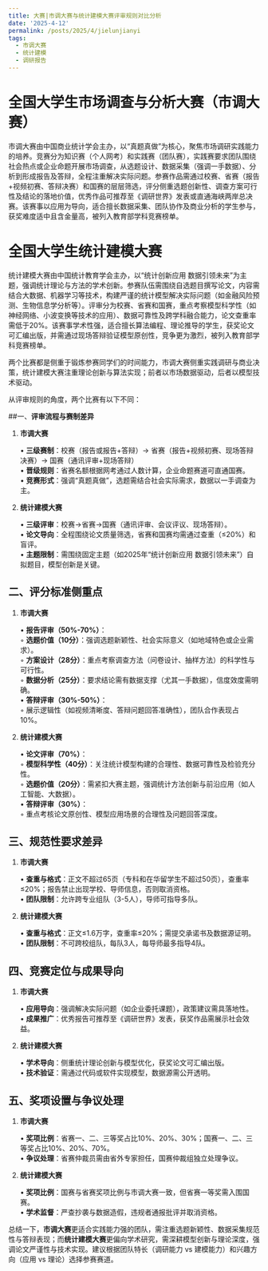 ```yaml
---
title: 大赛|市调大赛与统计建模大赛评审规则对比分析
date: '2025-4-12'
permalink: /posts/2025/4/jielunjianyi 
tags:
  - 市调大赛
  - 统计建模
  - 调研报告
---
```



# 全国大学生市场调查与分析大赛（市调大赛）  

市调大赛由中国商业统计学会主办，以“真题真做”为核心，聚焦市场调研实践能力的培养。竞赛分为知识赛（个人网考）和实践赛（团队赛），实践赛要求团队围绕社会热点或企业命题开展市场调查，从选题设计、数据采集（强调一手数据）、分析到形成报告及答辩，全程注重解决实际问题。参赛作品需通过校赛、省赛（报告+视频初赛、答辩决赛）和国赛的层层筛选，评分侧重选题创新性、调查方案可行性及结论的落地价值，优秀作品可推荐至《调研世界》发表或直通海峡两岸总决赛。该赛事以应用为导向，适合擅长数据采集、团队协作及商业分析的学生参与，获奖难度适中且含金量高，被列入教育部学科竞赛榜单。

# 全国大学生统计建模大赛 

统计建模大赛由中国统计教育学会主办，以“统计创新应用 数据引领未来”为主题，强调统计理论与方法的学术创新。参赛队伍需围绕自选题目撰写论文，内容需结合大数据、机器学习等技术，构建严谨的统计模型解决实际问题（如金融风险预测、生物信息学分析等）。评审分为校赛、省赛和国赛，重点考察模型科学性（如神经网络、小波变换等技术的应用）、数据可靠性及跨学科融合能力，论文查重率需低于20%。该赛事学术性强，适合擅长算法编程、理论推导的学生，获奖论文可汇编出版，并需通过现场答辩验证模型原创性，竞争更为激烈，被列入教育部学科竞赛榜单。 

两个比赛都是侧重于锻炼参赛同学们的时间能力，市调大赛侧重实践调研与商业决策，统计建模大赛注重理论创新与算法实现；前者以市场数据驱动，后者以模型技术驱动。

从评审规则的角度，两个比赛有以下不同：

##一、**评审流程与赛制差异**

1. **市调大赛** 

   • **三级赛制**：校赛（报告或报告+答辩）→ 省赛（报告+视频初赛、现场答辩决赛）→ 国赛（通讯评审+现场答辩）  
   • **晋级规则**：省赛名额根据网考通过人数计算，企业命题赛道可直通国赛。  
   • **竞赛形式**：强调“真题真做”，选题需结合社会实际需求，数据以一手调查为主。  

2. **统计建模大赛**  

   • **三级评审**：校赛→省赛→国赛（通讯评审、会议评议、现场答辩）。  
   • **论文导向**：全程围绕论文质量筛选，省赛和国赛均需通过查重（≤20%）和盲评。  
   • **主题限制**：需围绕固定主题（如2025年“统计创新应用 数据引领未来”）自拟题目，模型创新是关键。  


## 二、**评分标准侧重点**

1. **市调大赛**  

   • **报告评审（50%-70%）**：  
     ◦ **选题价值（10分）**：强调选题新颖性、社会实际意义（如地域特色或企业需求）。  
     ◦ **方案设计（28分）**：重点考察调查方法（问卷设计、抽样方法）的科学性与可行性。  
     ◦ **数据分析（25分）**：要求结论需有数据支撑（尤其一手数据），信度效度需明确。  
   • **答辩评审（30%-50%）**：  
     ◦ 展示逻辑性（如视频清晰度、答辩问题回答准确性），团队合作表现占10%。  

2. **统计建模大赛**  

   • **论文评审（70%）**：  
     ◦ **模型科学性（40分）**：关注统计模型构建的合理性、数据可靠性及检验充分性。  
     ◦ **选题价值（20分）**：需紧扣大赛主题，强调统计方法创新与前沿应用（如人工智能、大数据）。  
   • **答辩评审（30%）**：  
     ◦ 重点考核论文原创性、模型应用场景的合理性及问题回答深度。  


## 三、**规范性要求差异**
1. **市调大赛**  

   • **查重与格式**：正文不超过65页（专科和在华留学生不超过50页），查重率≤20%；报告禁止出现学校、导师信息，否则取消资格。  
   • **团队限制**：允许跨专业组队（3-5人），导师可指导多队。  

2. **统计建模大赛** 

   • **查重与格式**：正文≤1.6万字，查重率≤20%；需提交承诺书及数据源证明。  
   • **团队限制**：不可跨校组队，每队3人，每导师最多指导4队。  



## 四、**竞赛定位与成果导向**

1. **市调大赛**  

   • **应用导向**：强调解决实际问题（如企业委托课题），政策建议需具落地性。  
   • **成果推广**：优秀报告可推荐至《调研世界》发表，获奖作品需展示社会效益。  

2. **统计建模大赛**  

   • **学术导向**：侧重统计理论创新与模型优化，获奖论文可汇编出版。  
   • **技术验证**：需通过代码或软件实现模型，数据源需公开透明。  


## 五、**奖项设置与争议处理**

1. **市调大赛**  

   • **奖项比例**：省赛一、二、三等奖占比10%、20%、30%；国赛一、二、三等奖占比10%、20%、70%。  
   • **争议处理**：省赛仲裁员需由省外专家担任，国赛仲裁组独立处理争议。  

2. **统计建模大赛** 

   • **奖项比例**：国赛与省赛奖项比例与市调大赛一致，但省赛一等奖需入围国赛。  
   • **学术监督**：严查抄袭与数据造假，违规者通报批评并取消资格。  



总结一下，**市调大赛**更适合实践能力强的团队，需注重选题新颖性、数据采集规范性与答辩表现；而**统计建模大赛**更偏向学术研究，需深耕模型创新与理论深度，强调论文严谨性与技术实现。建议根据团队特长（调研能力 vs 建模能力）和兴趣方向（应用 vs 理论）选择参赛赛道。